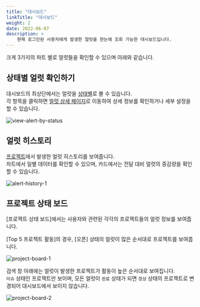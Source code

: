 ```yaml
---
title: "대시보드"
linkTitle: "대시보드"
weight: 2
date: 2022-06-07
description: >
    현재 로그인된 사용자에게 발생한 얼럿을 한눈에 조회 가능한 대시보드입니다.
---
```


크게 3가지의 파트 별로 얼럿들을 확인할 수 있으며 아래와 같습니다.

## 상태별 얼럿 확인하기

대시보드의 최상단에서는 얼럿을 [상태별](/ko/docs/guides/alert-manager/alert/#상태)로 볼 수 있습니다.
<br>
각 항목을 클릭하면 [얼럿 상세 페이지](/ko/docs/guides/alert-manager/alert/#얼럿-살펴보기)로 이동하여 상세 정보를 확인하거나 세부 설정을 할 수 있습니다.

![view-alert-by-status](/ko/docs/guides/alert-manager/dashboard-img/view-alert-by-status.png)

## 얼럿 히스토리

[프로젝트](/ko/docs/guides/project/project/)에서 발생한 얼럿 히스토리를 보여줍니다.
<br>
차트에서 일별 데이터를 확인할 수 있으며, 카드에서는 전달 대비 얼럿의 증감량을 확인할 수 있습니다.

![alert-history-1](/ko/docs/guides/alert-manager/dashboard-img/alert-history-1.png)

## 프로젝트 상태 보드

[프로젝트 상태 보드]에서는 사용자와 관련된 각각의 프로젝트들의 얼럿 정보를 보여줍니다.

[Top 5 프로젝트 활동]의 경우, [오픈] 상태의 얼럿이 많은 순서대로 프로젝트를 보여줍니다.

![project-board-1](/ko/docs/guides/alert-manager/dashboard-img/project-board-1.png)

검색 창 아래에는 얼럿이 발생한 프로젝트가 활동이 높은 순서대로 보여집니다.
<br>
`이슈` 상태인 프로젝트만 보이며, 모든 얼럿이 `완료` 상태가 되면 `정상` 상태의 프로젝트로 변경되어 대시보드에서 보이지 않습니다.

![project-board-2](/ko/docs/guides/alert-manager/dashboard-img/project-board-2.png)

